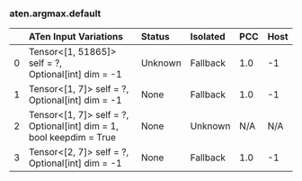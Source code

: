 ### aten.argmax.default
|    | ATen Input Variations                                                     | Status   | Isolated   | PCC   | Host   |
|---:|:--------------------------------------------------------------------------|:---------|:-----------|:------|:-------|
|  0 | Tensor<[1, 51865]> self = ?,<br>Optional[int] dim = -1                    | Unknown  | Fallback   | 1.0   | -1     |
|  1 | Tensor<[1, 7]> self = ?,<br>Optional[int] dim = -1                        | None     | Fallback   | 1.0   | -1     |
|  2 | Tensor<[1, 7]> self = ?,<br>Optional[int] dim = 1,<br>bool keepdim = True | None     | Unknown    | N/A   | N/A    |
|  3 | Tensor<[2, 7]> self = ?,<br>Optional[int] dim = -1                        | None     | Fallback   | 1.0   | -1     |

